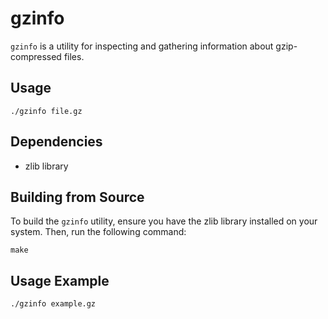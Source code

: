 # gzinfo

`gzinfo` is a utility for inspecting and gathering information about gzip-compressed files.

## Usage

```
./gzinfo file.gz
```

## Dependencies

- zlib library

## Building from Source

To build the `gzinfo` utility, ensure you have the zlib library installed on your system. Then, run the following command:

```
make
```


## Usage Example

```
./gzinfo example.gz
```
